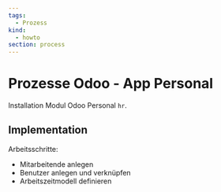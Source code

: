 ```yaml
---
tags:
  - Prozess
kind:
  - howto
section: process
---
```

# Prozesse Odoo - App Personal
Installation Modul Odoo Personal `hr`.

## Implementation

Arbeitsschritte:
- Mitarbeitende anlegen
- Benutzer anlegen und verknüpfen
- Arbeitszeitmodell definieren